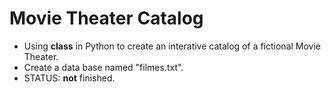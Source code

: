 # Movie Theater Catalog
- Using **class** in Python to create an interative catalog of a fictional Movie Theater.
- Create a data base named "filmes.txt".
- STATUS: **not** finished.
